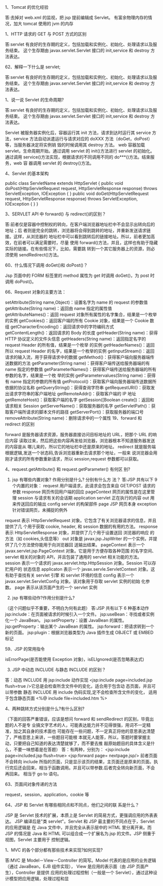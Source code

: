 1、Tomcat 的优化经验


答:去掉对 web.xml 的监视，把 jsp 提前编辑成 Servlet。 有富余物理内存的情况，加大 tomcat 使用的 jvm 的内存


1、HTTP 请求的 GET 与 POST 方式的区别


答:servlet 有良好的生存期的定义，包括加载和实例化、初始化、处理请求以及服务结束。 这个生存期由 javax.servlet.Servlet 接口的 init,service 和 
destroy 方法表达。

62、解释一下什么是 servlet;


答:servlet 有良好的生存期的定义，包括加载和实例化、初始化、处理请求以及服务结束。 这个生存期由 javax.servlet.Servlet 接口的 init,service 和 
destroy 方法表达。

1、说一说 Servlet 的生命周期?


答:servlet 有良好的生存期的定义，包括加载和实例化、初始化、处理请求以及服务结束。 这个生存期由 javax.servlet.Servlet 接口的 init,service 和 
destroy 方法表达。


Servlet 被服务器实例化后，容器运行其 init 方法，请求到达时运行其 service 方法，service 方法自动派遣运行与请求对应的 doXXX 
方法（doGet，doPost）等，当服务器决定将实例销 毁的时候调用其 destroy 方法。
web 容器加载 servlet，生命周期开始。通过调用 servlet 的 init()方法进行 servlet 的初始化。 通过调用 service()方法实现，根据请求的不同调用不同的 
do***()方法。结束服务，web 容 器调用 servlet 的 destroy()方法。


4、Servlet 的基本架构


public class ServletName extends HttpServlet {
public void doPost(HttpServletRequest request, HttpServletResponse response) throws
ServletException, IOException {
}
public void doGet(HttpServletRequest request, HttpServletResponse response) throws
ServletException, IOException {
}
}

3、SERVLET API 中 forward() 与 redirect()的区别？


答:前者仅是容器中控制权的转向，在客户端浏览器地址栏中不会显示出转向后的地址；后 者则是完全的跳转，浏览器将会得到跳转的地址，并重新发送请求链接。这样，从浏览器的 
地址栏中可以看到跳转后的链接地址。所以，前者更加高效，在前者可以满足需要时，尽量 使用 forward()方法，并且，这样也有助于隐藏实际的链接。在有些情况下，比如，需要跳 
转到一个其它服务器上的资源，则必须使用
sendRedirect()方法。



60、什么情况下调用 doGet()和 doPost()？


Jsp 页面中的 FORM 标签里的 method 属性为 get 时调用 doGet()，为 post 时调用
doPost()。



66、Request 对象的主要方法：


setAttribute(String name,Object)：设置名字为 name 的 request 的参数值
getAttribute(String name)：返回由 name 指定的属性值
getAttributeNames()：返回 request 对象所有属性的名字集合，结果是一个枚举的实例 getCookies()：返回客户端的所有 Cookie 对象，结果是一个 Cookie 
数组 getCharacterEncoding()：返回请求中的字符编码方式
getContentLength()：返回请求的 Body 的长度
getHeader(String name)：获得 HTTP 协议定义的文件头信息
getHeaders(String name)：返回指定名字的 request Header 的所有值，结果是一个枚举 的实例
getHeaderNames()：返回所以 request Header 的名字，结果是一个枚举的实例
getInputStream()：返回请求的输入流，用于获得请求中的数据
getMethod()：获得客户端向服务器端传送数据的方法
getParameter(String name)：获得客户端传送给服务器端的有 name 指定的参数值 
getParameterNames()：获得客户端传送给服务器端的所有参数的名字，结果是一个枚 举的实例
getParametervalues(String name)：获得有 name 指定的参数的所有值 getProtocol()：获取客户端向服务器端传送数据所依据的协议名称 
getQueryString()：获得查询字符串 getRequestURI()：获取发出请求字符串的客户端地址 getRemoteAddr()：获取客户端的 IP 地址 
getRemoteHost()：获取客户端的名字
getSession([Boolean create])：返回和请求相关 Session
getServerName()：获取服务器的名字 getServletPath()：获取客户端所请求的脚本文件的路径 getServerPort()：获取服务器的端口号 
removeAttribute(String name)：删除请求中的一个属性
19、forward 和 redirect 的区别


forward 是服务器请求资源，服务器直接访问目标地址的 URL，把那个 URL 的响应内容 读取过来，然后把这些内容再发给浏览器，浏览器根本不知道服务器发送的内容是从 
哪儿来的，所以它的地址栏中还是原来的地址。
redirect 就是服务端根据逻辑,发送一个状态码,告诉浏览器重新去请求那个地址，一般来 说浏览器会用刚才请求的所有参数重新请求，所以 session,request 参数都可以获取。

4、request.getAttribute() 和 request.getParameter() 有何区 别?

1.  jsp  有哪些内置对象? 作用分别是什么? 分别有什么方
法？
答:JSP 共有以下 9 个内置的对象：
request 用户端请求，此请求会包含来自 GET/POST 请求的参数
response 网页传回用户端的回应 pageContext 网页的属性是在这里管理 session  与请求有关的会话期 application servlet 正在执行的内容
out 用来传送回应的输出
config servlet 的构架部件
page JSP 网页本身
exception 针对错误网页，未捕捉的例外


request 表示 HttpServletRequest 对象。它包含了有关浏览器请求的信息，并且提供了几 个用于获取 cookie, header,  和 session 数据的有用的方法。
response 表示 HttpServletResponse 对象，并提供了几个用于设置送回 浏览器的响应 的方法（如 cookies,头信息等）
out 对象是 javax.jsp.JspWriter 的一个实例，并提供了几个方法使你能用于向浏览器回 送输出结果。
pageContext 表示一个 javax.servlet.jsp.PageContext 对象。它是用于方便存取各种范围 的名字空间、servlet 相关的对象的 API，并且包装了通用的 
servlet 相关功能的方法。 session 表示一个请求的 javax.servlet.http.HttpSession 对象。Session 可以存贮用户的 状态信息
applicaton 表示一个 javax.servle.ServletContext 对象。这有助于查找有关 servlet 引擎 和 servlet 环境的信息
config 表示一个 javax.servlet.ServletConfig 对象。该对象用于存取 servlet 实例的初始 化参数。
page 表示从该页面产生的一个 servlet 实例



2. jsp 有哪些动作?作用分别是什么?


（这个问题似乎不重要，不明白为何有此题） 答:JSP 共有以下 6 种基本动作 jsp:include：在页面被请求的时候引入一个文件。 jsp:useBean：寻找或者实例化一个 
JavaBean。 jsp:setProperty：设置 JavaBean 的属性。 jsp:getProperty：输出某个 JavaBean 的属性。 
jsp:forward：把请求转到一个新的页面。
jsp:plugin：根据浏览器类型为 Java 插件生成 OBJECT 或 EMBED 标记

59、JSP 的常用指令


isErrorPage(是否能使用 Exception 对象)，isELIgnored(是否忽略表达式)



3. JSP 中动态 INCLUDE 与静态 INCLUDE 的区别？

答：动态 INCLUDE 用 jsp:include 动作实现
<jsp:include page=included.jsp flush=true />它总是会检查所含文件中的变化，适合用于包含动
态页面，并且可以带参数 静态 INCLUDE 用 include 伪码实现,定不会检查所含文件的变化， 适用于包含静态页面 <%@ include file=included.htm %>



4、两种跳转方式分别是什么?有什么区别?


（下面的回答严重错误，应该是想问 forward 和 sendRedirect 的区别，毕竟出题的人不是专 业搞文字艺术的人，可能表达能力并不见得很强，用词不一定精准，加之其自身的技术面也 
可能存在一些问题，不一定真正将他的意思表达清楚了，严格意思上来讲，一些题目可能根 本就无人能答，所以，答题时要掌握主动，只要把自己知道的表达清楚就够了，而不要去推 
敲原始题目的具体含义是什么，不要一味想着是在答题）
答：有两种，分别为：
<jsp:include page=included.jsp flush=true>
<jsp:forward page= nextpage.jsp/>
前者页面不会转向 include 所指的页面，只是显示该页的结果，主页面还是原来的页面。执 行完后还会回来，相当于函数调用。并且可以带参数.后者完全转向新页面，不会再回来。 相当于 go to 
语句。



63、页面间对象传递的方法


request，session，application，cookie 等

64、JSP 和 Servlet 有哪些相同点和不同点，他们之间的联
系是什么？


JSP 是 Servlet 技术的扩展，本质上是 Servlet 的简易方式，更强调应用的外表表达。 JSP 编译后是"类 servlet"。Servlet 和 JSP 
最主要的不同点在于，Servlet 的应用逻辑是 在 Java 文件中，并且完全从表示层中的 HTML 里分离开来。而 JSP 的情况是 Java 和 HTML 可以组合成一个扩展名为.jsp 
的文件。JSP 侧重于视图，Servlet 主要用于 控制逻辑。



1、MVC 的各个部分都有那些技术来实现?如何实现?


答:MVC 是 Model－View－Controller 的简写。Model 代表的是应用的业务逻辑（通过 JavaBean，EJB 组件实现）， View 是应用的表示面（由 JSP 
页面产生），Controller  是提供 应用的处理过程控制（一般是一个 Servlet），通过这种设计模型把应用逻辑，处理过程和显

